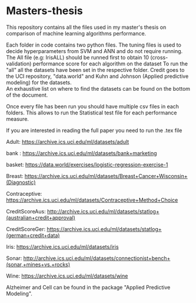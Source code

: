 # Masters-thesis
This repository contains all the files used in my master's thesis on comparison of machine learning algorithms performance.

Each folder in code contains two python files. The tuning files is used to decide hyperparameters from SVM and ANN and do not require running.
The All file (e.g: IrisALL) should be runned first to obtain 10 (cross-validation) performance score for each algorithm on the dataset
To run the "all" all the datasets have been set in the respective folder. Credit goes to the UCI repository, "data.world" and Kuhn and Johnson (Applied predictive modeling) for the datasets.  
An exhaustive list on where to find the datasets can be found on the bottom of the document.

Once every file has been run you should have multiple csv files in each folders. This allows to run the Statistical test file for each performance measure. 

If you are interested in reading the full paper you need to run the .tex file

Adult:
https://archive.ics.uci.edu/ml/datasets/adult

bank :
https://archive.ics.uci.edu/ml/datasets/bank+marketing

basket:
https://data.world/exercises/logistic-regression-exercise-1

Breast:
https://archive.ics.uci.edu/ml/datasets/Breast+Cancer+Wisconsin+(Diagnostic)

Contraceptive:
https://archive.ics.uci.edu/ml/datasets/Contraceptive+Method+Choice

CreditScoreAus:
http://archive.ics.uci.edu/ml/datasets/statlog+(australian+credit+approval)

CreditScoreGer:
https://archive.ics.uci.edu/ml/datasets/statlog+(german+credit+data)

Iris:
https://archive.ics.uci.edu/ml/datasets/iris

Sonar:
http://archive.ics.uci.edu/ml/datasets/connectionist+bench+(sonar,+mines+vs.+rocks)

Wine:
https://archive.ics.uci.edu/ml/datasets/wine

Alzheimer and Cell can be found in the package "Applied Predictive Modeling".
